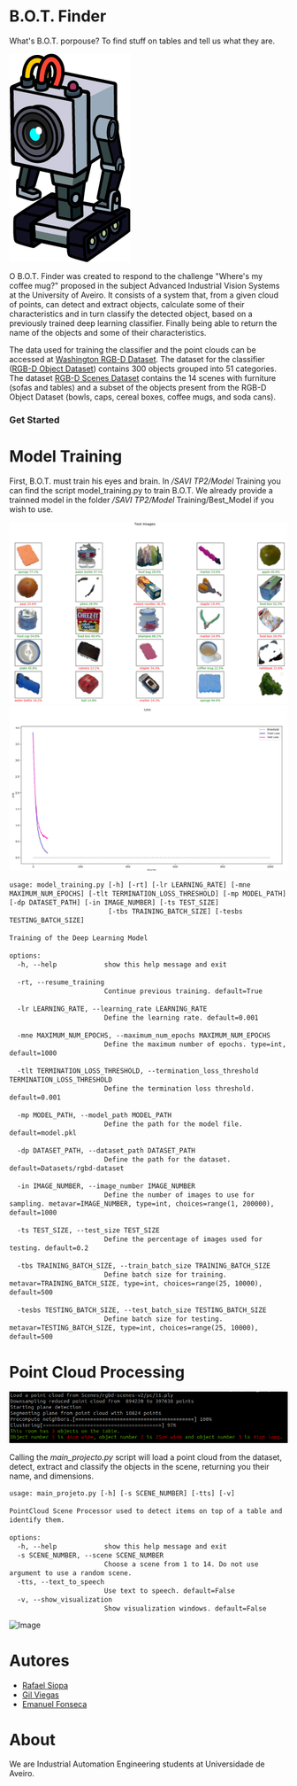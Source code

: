 
# B.O.T. Finder
What's B.O.T. porpouse? To find stuff on tables and tell us what they are.

![Image](docs/butterbot.png)

O B.O.T. Finder was created to respond to the challenge "Where's my coffee mug?" proposed in the subject Advanced Industrial Vision Systems at the University of Aveiro.
It consists of a system that, from a given cloud of points, can detect and extract objects, calculate some of their characteristics and in turn classify the detected object, based on a previously trained deep learning classifier. Finally being able to return the name of the objects and some of their characteristics.

The data used for training the classifier and the point clouds can be accessed at [Washington RGB-D Dataset](http://rgbd-dataset.cs.washington.edu/dataset/).
The dataset for the classifier ([RGB-D Object Dataset](http://rgbd-dataset.cs.washington.edu/dataset/)) contains 300 objects grouped into 51 categories.
The dataset [RGB-D Scenes Dataset](http://rgbd-dataset.cs.washington.edu/dataset/rgbd-scenes-v2/) contains the 14 scenes with furniture (sofas and tables) and a subset of the objects present from the RGB-D Object Dataset (bowls, caps, cereal boxes, coffee mugs, and soda cans).

### Get Started

# Model Training
First, B.O.T. must train his eyes and brain.
In _/SAVI TP2/Model_ Training you can find the script model_training.py to train B.O.T.
We already provide a trainned model in the folder _/SAVI TP2/Model_ Training/Best_Model if you wish to use.

![Image](docs/training.png)
![Image](docs/traininggraph.png)

```
usage: model_training.py [-h] [-rt] [-lr LEARNING_RATE] [-mne MAXIMUM_NUM_EPOCHS] [-tlt TERMINATION_LOSS_THRESHOLD] [-mp MODEL_PATH] [-dp DATASET_PATH] [-in IMAGE_NUMBER] [-ts TEST_SIZE]
                         [-tbs TRAINING_BATCH_SIZE] [-tesbs TESTING_BATCH_SIZE]

Training of the Deep Learning Model

options:
  -h, --help            show this help message and exit

  -rt, --resume_training
                        Continue previous training. default=True

  -lr LEARNING_RATE, --learning_rate LEARNING_RATE
                        Define the learning rate. default=0.001

  -mne MAXIMUM_NUM_EPOCHS, --maximum_num_epochs MAXIMUM_NUM_EPOCHS
                        Define the maximum number of epochs. type=int, default=1000

  -tlt TERMINATION_LOSS_THRESHOLD, --termination_loss_threshold TERMINATION_LOSS_THRESHOLD
                        Define the termination loss threshold. default=0.001

  -mp MODEL_PATH, --model_path MODEL_PATH
                        Define the path for the model file. default=model.pkl

  -dp DATASET_PATH, --dataset_path DATASET_PATH
                        Define the path for the dataset. default=Datasets/rgbd-dataset

  -in IMAGE_NUMBER, --image_number IMAGE_NUMBER
                        Define the number of images to use for sampling. metavar=IMAGE_NUMBER, type=int, choices=range(1, 200000), default=1000

  -ts TEST_SIZE, --test_size TEST_SIZE
                        Define the percentage of images used for testing. default=0.2

  -tbs TRAINING_BATCH_SIZE, --train_batch_size TRAINING_BATCH_SIZE
                        Define batch size for training. metavar=TRAINING_BATCH_SIZE, type=int, choices=range(25, 10000), default=500

  -tesbs TESTING_BATCH_SIZE, --test_batch_size TESTING_BATCH_SIZE
                        Define batch size for testing. metavar=TESTING_BATCH_SIZE, type=int, choices=range(25, 10000), default=500
```

# Point Cloud Processing

![Image](docs/pointCloudTerminal.png)

Calling the _main_projecto.py_ script will load a point cloud from the dataset, detect, extract and classify the objects in the scene, returning you their name, and dimensions.

```
usage: main_projeto.py [-h] [-s SCENE_NUMBER] [-tts] [-v]

PointCloud Scene Processor used to detect items on top of a table and identify them.

options:
  -h, --help            show this help message and exit
  -s SCENE_NUMBER, --scene SCENE_NUMBER
                        Choose a scene from 1 to 14. Do not use argument to use a random scene.
  -tts, --text_to_speech
                        Use text to speech. default=False
  -v, --show_visualization
                        Show visualization windows. default=False
```

![Image](preview1.png)

# Autores
- [Rafael Siopa](https://github.com/RSiopa)
- [Gil Viegas](https://github.com/gilviegas)
- [Emanuel Fonseca](https://github.com/emanuelfonseca99)

# About
We are Industrial Automation Engineering students at Universidade de Aveiro.

